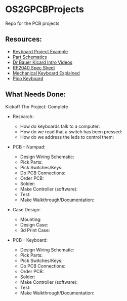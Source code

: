 # OS2GPCBProjects
Repo for the PCB projects

## Resources:

- [Keyboard Project Example](https://www.masterzen.fr/2020/05/03/designing-a-keyboard-part-1/)
- [Part Schematics](https://app.ultralibrarian.com/details/718f6c74-6ffb-11eb-9033-0a34d6323d74/Raspberry-Pi/RP2040)
- [Dr Bauer Kicard Intro Videos](https://youtube.com/@markatlnk5982?feature=shared)
- [RP2040 Spec Sheet](https://datasheets.raspberrypi.com/rp2040/rp2040-datasheet.pdf)
- [Mechanical Keyboard Explained](https://www.daskeyboard.com/blog/parts-of-a-mechanical-keyboard/)
- [Pico Keyboard](https://learn.adafruit.com/diy-pico-mechanical-keyboard-with-fritzing-circuitpython/overview)


## What Needs Done:

Kickoff The Project: Complete

* Research:
  - How do keyboards talk to a computer:
  - How do we read that a switch has been pressed:
  - How do we address the leds to control them:

* PCB - Numpad:
  - Design Wiring Schematic:
  - Pick Parts:
  - Pick Switches/Keys:
  - Do PCB Connections:
  - Order PCB:
  - Solder:
  - Make Controller (software):
  - Test:
  - Make Walkthrough/Documentation:

* Case Design: 
  - Mounting:
  - Design Case:
  - 3d Print Case:

* PCB -  Keyboard:
  - Design Wiring Schematic:
  - Pick Parts:
  - Pick Switches/Keys:
  - Do PCB Connections:
  - Order PCB:
  - Solder:
  - Make Controller (software):
  - Test:
  - Make Walkthrough/Documentation:


